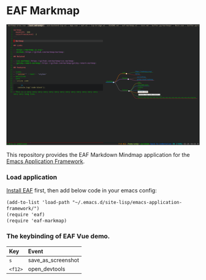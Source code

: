 # EAF Markmap
<p align="center">
  <img width="800" src="./screenshot.png">
</p>

This repository provides the EAF Markdown Mindmap application for the [Emacs Application Framework](https://github.com/emacs-eaf/emacs-application-framework).

### Load application

[Install EAF](https://github.com/emacs-eaf/emacs-application-framework#install) first, then add below code in your emacs config:

```Elisp
(add-to-list 'load-path "~/.emacs.d/site-lisp/emacs-application-framework/")
(require 'eaf)
(require 'eaf-markmap)
```

### The keybinding of EAF Vue demo.

| Key   | Event   |
| :---- | :------ |
| `s` | save_as_screenshot |
| `<f12>` | open_devtools |

